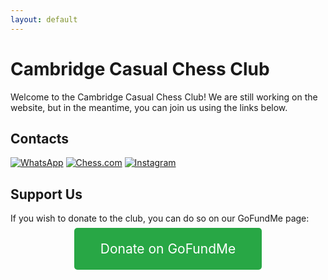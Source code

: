 ```yaml
---
layout: default
---
```


# Cambridge Casual Chess Club

Welcome to the Cambridge Casual Chess Club! We are still working on the website, but in the meantime, you can join us using the links below.

## Contacts

[![WhatsApp](https://img.icons8.com/color/48/000000/whatsapp.png)](https://chat.whatsapp.com/HpvIbSZHuYv0KDkhN7xna5)
 [![Chess.com](https://img.icons8.com/color/48/000000/chess-com)](https://www.chess.com/club/cambridge-casual-chess/join)
[![Instagram](https://img.icons8.com/color/48/000000/instagram-new.png)](https://www.instagram.com/cambridgecasualchess?igsh=NWJ2cWttNnk4a3Bj)


## Support Us

If you wish to donate to the club, you can do so on our GoFundMe page:

<div style="text-align:center;margin:2em;">
    <a href="https://gofund.me/75685c96" style="font-size:1.5em;background-color:#28a745;color:white;padding:1em 2em;border-radius:5px;text-decoration:none;">Donate on GoFundMe</a>
</div>